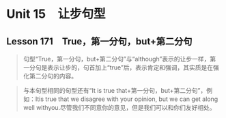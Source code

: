﻿ # Unit 15　让步句型
 ## Lesson 171　True，第一分句，but+第二分句
 
> 句型“True，第一分句，but+第二分句”与“although”表示的让步一样，第一分句是表示让步的，句首加上“true”后，表示肯定和强调，其实质是在强化第二分句的内容。

> 与本句型相同的句型还有“It is true that+第一分句，but+第二分句”，例如：Itis true that we disagree with your opinion, but we can get along well withyou.尽管我们不同意你的意见，但是我们可以和你们友好相处。


 